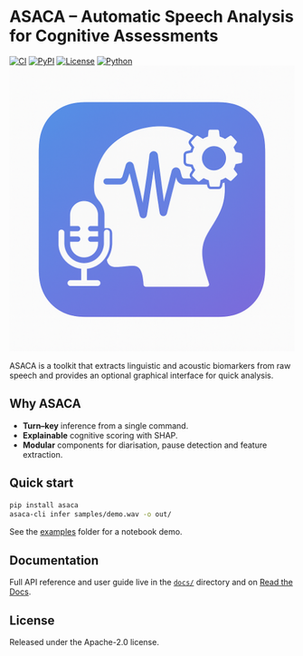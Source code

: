 # ASACA – Automatic Speech Analysis for Cognitive Assessments
[![CI](https://github.com/RhysonYang-2030/ASACA-Automatic-Speech-Analysis-for-Cognitive-Assessment/actions/workflows/ci.yml/badge.svg)](../../actions) 
[![PyPI](https://img.shields.io/pypi/v/asaca?logo=pypi)](https://pypi.org/project/asaca/) 
[![License](https://img.shields.io/github/license/RhysonYang-2030/ASACA-Automatic-Speech-Analysis-for-Cognitive-Assessment)](LICENSE) 
[![Python](https://img.shields.io/badge/python-3.10%2B-blue)](#)
![GUI](docs/img/asaca_gui.gif)

ASACA is a toolkit that extracts linguistic and acoustic biomarkers from raw speech and provides an optional graphical interface for quick analysis.

## Why ASACA
* **Turn–key** inference from a single command.
* **Explainable** cognitive scoring with SHAP.
* **Modular** components for diarisation, pause detection and feature extraction.

## Quick start
```bash
pip install asaca
asaca-cli infer samples/demo.wav -o out/
```

See the [examples](examples/) folder for a notebook demo.

## Documentation
Full API reference and user guide live in the [`docs/`](docs/) directory and on [Read the Docs](https://example.com/).

## License
Released under the Apache-2.0 license.
